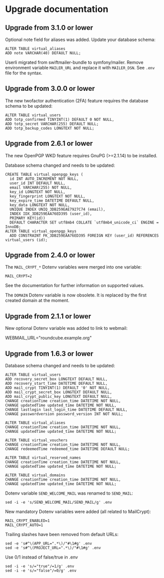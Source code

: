 # Upgrade documentation

## Upgrade from 3.1.0 or lower

Optional note field for aliases was added. Update your database schema:

    ALTER TABLE virtual_aliases
    ADD note VARCHAR(40) DEFAULT NULL;

Userli migrated from swiftmailer-bundle to symfony/mailer. Remove environment
variable `MAILER_URL` and replace it with `MAILER_DSN`. See `.env` file for the
syntax.

## Upgrade from 3.0.0 or lower

The new twofactor authentication (2FA) feature requires the database schema to
be updated:

    ALTER TABLE virtual_users
    ADD totp_confirmed TINYINT(1) DEFAULT 0 NOT NULL,
    ADD totp_secret VARCHAR(255) DEFAULT NULL;
    ADD totp_backup_codes LONGTEXT NOT NULL;

## Upgrade from 2.6.1 or lower

The new OpenPGP WKD feature requires GnuPG (>=2.1.14) to be installed.

Database schema changed and needs to be updated:

    CREATE TABLE virtual_openpgp_keys (
      id INT AUTO_INCREMENT NOT NULL,
      user_id INT DEFAULT NULL,
      email VARCHAR(255) NOT NULL,
      key_id LONGTEXT NOT NULL,
      key_fingerprint LONGTEXT NOT NULL,
      key_expire_time DATETIME DEFAULT NULL,
      key_data LONGTEXT NOT NULL,
      UNIQUE INDEX UNIQ_3DB259EAE7927C74 (email),
      INDEX IDX_3DB259EAA76ED395 (user_id),
      PRIMARY KEY(id))
      DEFAULT CHARACTER SET utf8mb4 COLLATE `utf8mb4_unicode_ci` ENGINE = InnoDB;
    ALTER TABLE virtual_openpgp_keys
      ADD CONSTRAINT FK_3DB259EAA76ED395 FOREIGN KEY (user_id) REFERENCES virtual_users (id);

## Upgrade from 2.4.0 or lower

The `MAIL_CRYPT_*` Dotenv variables were merged into one variable:

    MAIL_CRYPT=2

See the documentation for further information on supported values.

The `DOMAIN` Dotenv variable is now obsolete. It is replaced
by the first created domain at the moment.

## Upgrade from 2.1.1 or lower

New optional Dotenv variable was added to link to webmail:

   WEBMAIL_URL="roundcube.example.org"

## Upgrade from 1.6.3 or lower

Database schema changed and needs to be updated:

    ALTER TABLE virtual_users
    ADD recovery_secret_box LONGTEXT DEFAULT NULL,
    ADD recovery_start_time DATETIME DEFAULT NULL,
    ADD mail_crypt TINYINT(1) DEFAULT '0' NOT NULL,
    ADD mail_crypt_secret_box LONGTEXT DEFAULT NULL,
    ADD mail_crypt_public_key LONGTEXT DEFAULT NULL,
    CHANGE creationTime creation_time DATETIME NOT NULL,
    CHANGE updatedTime updated_time DATETIME NOT NULL,
    CHANGE lastlogin last_login_time DATETIME DEFAULT NULL,
    CHANGE passwordversion password_version INT NOT NULL;

    ALTER TABLE virtual_aliases
    CHANGE creationTime creation_time DATETIME NOT NULL,
    CHANGE updatedTime updated_time DATETIME NOT NULL;

    ALTER TABLE virtual_vouchers
    CHANGE creationTime creation_time DATETIME NOT NULL,
    CHANGE redeemedTime redeemed_time DATETIME DEFAULT NULL;

    ALTER TABLE virtual_reserved_names
    CHANGE creationTime creation_time DATETIME NOT NULL,
    CHANGE updatedTime updated_time DATETIME NOT NULL;

    ALTER TABLE virtual_domains
    CHANGE creationTime creation_time DATETIME NOT NULL,
    CHANGE updatedTime updated_time DATETIME NOT NULL;

Dotenv variable `SEND_WELCOME_MAIL` was renamed to `SEND_MAIL`:

    sed -i -e 's/SEND_WELCOME_MAIL/SEND_MAIL/g' .env

New mandatory Dotenv variables were added (all related to MailCrypt):

    MAIL_CRYPT_ENABLED=1
    MAIL_CRYPT_AUTO=1

Trailing slashes have been removed from default URLs:

    sed -e 's#^\(APP_URL=".*\)/"#\1#g' .env
    sed -e 's#^\(PROJECT_URL=".*\)/"#\1#g' .env

Use 0/1 instead of false/true in .env

    sed -i -e 's/="true"/=1/g' .env
    sed -i -e 's/="false"/=0/g' .env
